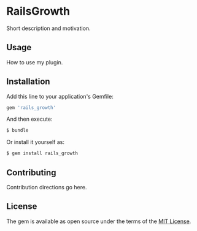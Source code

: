 # RailsGrowth
Short description and motivation.

## Usage
How to use my plugin.

## Installation
Add this line to your application's Gemfile:

```ruby
gem 'rails_growth'
```

And then execute:
```bash
$ bundle
```

Or install it yourself as:
```bash
$ gem install rails_growth
```

## Contributing
Contribution directions go here.

## License
The gem is available as open source under the terms of the [MIT License](https://opensource.org/licenses/MIT).
